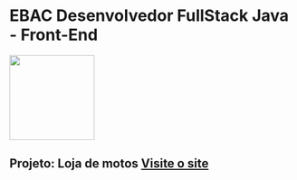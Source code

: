 # EBAC Desenvolvedor FullStack Java - Front-End  
<img src="https://i.postimg.cc/3xbR5F7H/rounded-in-photoretrica.png" width="150">

## Projeto: Loja de motos  <a href="https://ebac-proj-big-trail-palace.vercel.app/">Visite o site</a>
